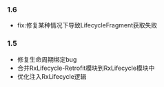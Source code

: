 
### 1.6
 - fix:修复某种情况下导致LifecycleFragment获取失败


### 1.5
 - 修复生命周期绑定bug
 - 合并RxLifecycle-Retrofit模块到RxLifecycle模块中
 - 优化注入RxLifecycle逻辑